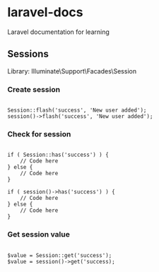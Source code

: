 # laravel-docs
Laravel documentation for learning  

## Sessions 

Library: Illuminate\Support\Facades\Session

### Create session  

```

Session::flash('success', 'New user added');
session()->flash('success', 'New user added');

```


### Check for session  

```

if ( Session::has('success') ) {
    // Code here
} else {
    // Code here
}

if ( session()->has('success') ) {
    // Code here
} else {
    // Code here
}

```  


### Get session value  

```

$value = Session::get('success');
$value = session()->get('success);

```
 
